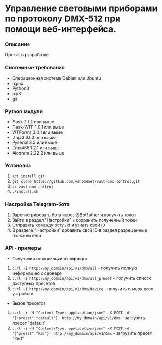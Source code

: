Управление световыми приборами по протоколу DMX-512 при помощи веб-интерфейса.
===
### Описание
Проект в разработке

### Системные требования
* Операционная система Debian или Ubuntu
* nginx
* Python3
* pip3
* git

### Python модули
* Flask 2.1.2 или выше
* Flask-WTF 1.0.1 или выше
* WTForms 3.0.1 или выше
* Jinja2 3.1.2 или выше
* Pyserial 3.5 или выше
* Dmx485 1.2.1 или выше
* Aiogram 2.22.2 или выше

### Установка
1. `apt install git`
2. `git clone https://github.com/vshomenet/vavt-dmx-control.git`
3. `cd vavt-dmx-control` 
4. `./install.sh`

###  Настройка Telegram-бота
1. Зарегистрировать бота через @BotFather и получить токен
2. Зайти в раздел "Настройки" и сохранить полученный токен
3. Отправить команду боту /id и узнать свой ID
4. В разделе "Настройки" добавить свой ID в раздел разрешенные пользователи

### API - примеры
* Получение информации от сервера
1. `curl -i http://my_domain/api/v1/dmx/all` - получить полную информацию о сервере
2. `curl -i http://my_domain/api/v1/dmx/all_preset` - получить список доступных пресетов
3. `curl -i http://my_domain/api/v1/dmx/device` - получить список всех устройств
* Вызов пресетов
1. `curl -i -H "Content-Type: application/json" -X POST -d '{"preset":"default"}' http://my_domain/api/v1/dmx` - загрузить пресет "default"
2. `curl -i -H "Content-Type: application/json" -X POST -d '{"preset":"Red"}' http://my_domain/api/v1/dmx` - загрузить пресет "Red"
